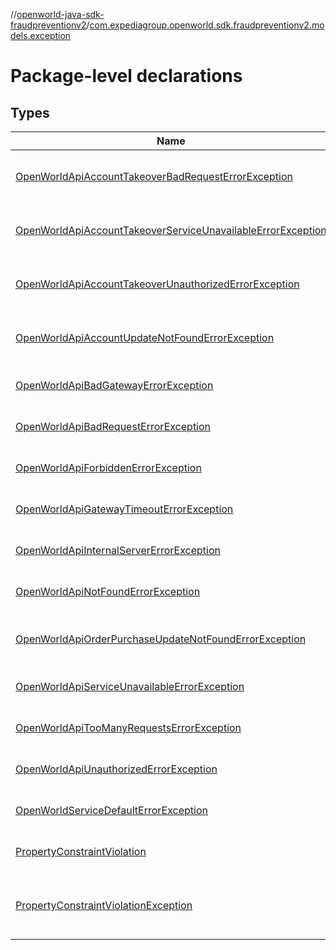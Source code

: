 //[openworld-java-sdk-fraudpreventionv2](../../index.md)/[com.expediagroup.openworld.sdk.fraudpreventionv2.models.exception](index.md)

# Package-level declarations

## Types

| Name | Summary |
|---|---|
| [OpenWorldApiAccountTakeoverBadRequestErrorException](-open-world-api-account-takeover-bad-request-error-exception/index.md) | [JVM]<br>public final class [OpenWorldApiAccountTakeoverBadRequestErrorException](-open-world-api-account-takeover-bad-request-error-exception/index.md) extends OpenWorldApiException |
| [OpenWorldApiAccountTakeoverServiceUnavailableErrorException](-open-world-api-account-takeover-service-unavailable-error-exception/index.md) | [JVM]<br>public final class [OpenWorldApiAccountTakeoverServiceUnavailableErrorException](-open-world-api-account-takeover-service-unavailable-error-exception/index.md) extends OpenWorldApiException |
| [OpenWorldApiAccountTakeoverUnauthorizedErrorException](-open-world-api-account-takeover-unauthorized-error-exception/index.md) | [JVM]<br>public final class [OpenWorldApiAccountTakeoverUnauthorizedErrorException](-open-world-api-account-takeover-unauthorized-error-exception/index.md) extends OpenWorldApiException |
| [OpenWorldApiAccountUpdateNotFoundErrorException](-open-world-api-account-update-not-found-error-exception/index.md) | [JVM]<br>public final class [OpenWorldApiAccountUpdateNotFoundErrorException](-open-world-api-account-update-not-found-error-exception/index.md) extends OpenWorldApiException |
| [OpenWorldApiBadGatewayErrorException](-open-world-api-bad-gateway-error-exception/index.md) | [JVM]<br>public final class [OpenWorldApiBadGatewayErrorException](-open-world-api-bad-gateway-error-exception/index.md) extends OpenWorldApiException |
| [OpenWorldApiBadRequestErrorException](-open-world-api-bad-request-error-exception/index.md) | [JVM]<br>public final class [OpenWorldApiBadRequestErrorException](-open-world-api-bad-request-error-exception/index.md) extends OpenWorldApiException |
| [OpenWorldApiForbiddenErrorException](-open-world-api-forbidden-error-exception/index.md) | [JVM]<br>public final class [OpenWorldApiForbiddenErrorException](-open-world-api-forbidden-error-exception/index.md) extends OpenWorldApiException |
| [OpenWorldApiGatewayTimeoutErrorException](-open-world-api-gateway-timeout-error-exception/index.md) | [JVM]<br>public final class [OpenWorldApiGatewayTimeoutErrorException](-open-world-api-gateway-timeout-error-exception/index.md) extends OpenWorldApiException |
| [OpenWorldApiInternalServerErrorException](-open-world-api-internal-server-error-exception/index.md) | [JVM]<br>public final class [OpenWorldApiInternalServerErrorException](-open-world-api-internal-server-error-exception/index.md) extends OpenWorldApiException |
| [OpenWorldApiNotFoundErrorException](-open-world-api-not-found-error-exception/index.md) | [JVM]<br>public final class [OpenWorldApiNotFoundErrorException](-open-world-api-not-found-error-exception/index.md) extends OpenWorldApiException |
| [OpenWorldApiOrderPurchaseUpdateNotFoundErrorException](-open-world-api-order-purchase-update-not-found-error-exception/index.md) | [JVM]<br>public final class [OpenWorldApiOrderPurchaseUpdateNotFoundErrorException](-open-world-api-order-purchase-update-not-found-error-exception/index.md) extends OpenWorldApiException |
| [OpenWorldApiServiceUnavailableErrorException](-open-world-api-service-unavailable-error-exception/index.md) | [JVM]<br>public final class [OpenWorldApiServiceUnavailableErrorException](-open-world-api-service-unavailable-error-exception/index.md) extends OpenWorldApiException |
| [OpenWorldApiTooManyRequestsErrorException](-open-world-api-too-many-requests-error-exception/index.md) | [JVM]<br>public final class [OpenWorldApiTooManyRequestsErrorException](-open-world-api-too-many-requests-error-exception/index.md) extends OpenWorldApiException |
| [OpenWorldApiUnauthorizedErrorException](-open-world-api-unauthorized-error-exception/index.md) | [JVM]<br>public final class [OpenWorldApiUnauthorizedErrorException](-open-world-api-unauthorized-error-exception/index.md) extends OpenWorldApiException |
| [OpenWorldServiceDefaultErrorException](-open-world-service-default-error-exception/index.md) | [JVM]<br>public final class [OpenWorldServiceDefaultErrorException](-open-world-service-default-error-exception/index.md) extends OpenWorldApiException |
| [PropertyConstraintViolation](-property-constraint-violation/index.md) | [JVM]<br>public final class [PropertyConstraintViolation](-property-constraint-violation/index.md)<br>An entity to represent a constraint violation of a property. |
| [PropertyConstraintViolationException](-property-constraint-violation-exception/index.md) | [JVM]<br>public final class [PropertyConstraintViolationException](-property-constraint-violation-exception/index.md) extends OpenWorldClientException<br>An exception to be thrown when a constraint on some property has been violated. |
